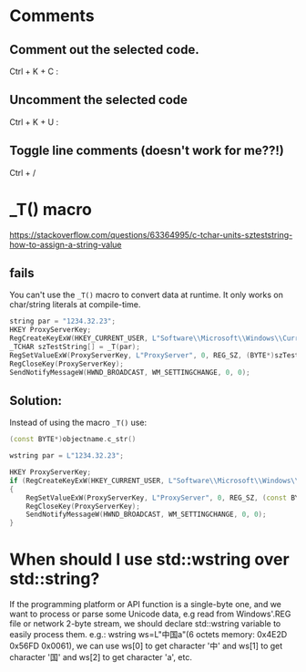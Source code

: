 
# Comments
## Comment out the selected code.

Ctrl + K + C :  

## Uncomment the selected code
Ctrl + K + U : 

## Toggle line comments (doesn't work for me??!)
Ctrl + / 



# _T() macro

https://stackoverflow.com/questions/63364995/c-tchar-units-szteststring-how-to-assign-a-string-value


## fails

You can't use the `_T()` macro to convert data at runtime. It only works on char/string literals at compile-time.

```cpp
string par = "1234.32.23";   
HKEY ProxyServerKey;
RegCreateKeyExW(HKEY_CURRENT_USER, L"Software\\Microsoft\\Windows\\CurrentVersion\\Internet Settings", 0, NULL, REG_OPTION_NON_VOLATILE, KEY_WRITE, NULL, &ProxyServerKey, NULL);
_TCHAR szTestString[] = _T(par);
RegSetValueExW(ProxyServerKey, L"ProxyServer", 0, REG_SZ, (BYTE*)szTestString, sizeof(szTestString));
RegCloseKey(ProxyServerKey);
SendNotifyMessageW(HWND_BROADCAST, WM_SETTINGCHANGE, 0, 0);
```

## Solution:

Instead of using the macro `_T()` use:
```cpp
(const BYTE*)objectname.c_str()
```

```cpp
wstring par = L"1234.32.23";   

HKEY ProxyServerKey;
if (RegCreateKeyExW(HKEY_CURRENT_USER, L"Software\\Microsoft\\Windows\\CurrentVersion\\Internet Settings", 0, NULL, REG_OPTION_NON_VOLATILE, KEY_WRITE, NULL, &ProxyServerKey, NULL) == ERROR_SUCCESS)
{
    RegSetValueExW(ProxyServerKey, L"ProxyServer", 0, REG_SZ, (const BYTE*)par.c_str(), (par.size()+1) * sizeof(wchar_t));
    RegCloseKey(ProxyServerKey);
    SendNotifyMessageW(HWND_BROADCAST, WM_SETTINGCHANGE, 0, 0);
}

```


# When should I use std::wstring over std::string?

If the programming platform or API function is a single-byte one, and we want to process or parse some Unicode data, e.g read from Windows'.REG file or network 2-byte stream, we should declare std::wstring variable to easily process them. e.g.: wstring ws=L"中国a"(6 octets memory: 0x4E2D 0x56FD 0x0061), we can use ws[0] to get character '中' and ws[1] to get character '国' and ws[2] to get character 'a', etc.

